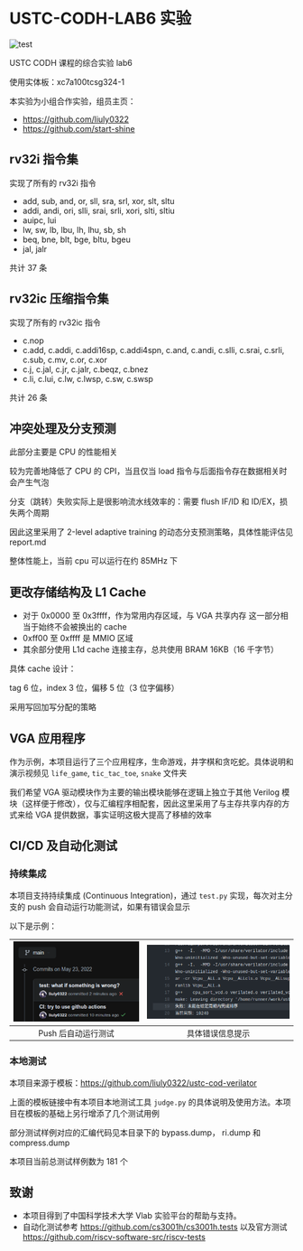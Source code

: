 # USTC-CODH-LAB6 实验

![test](https://github.com/liuly0322/ustc-codh-lab6/actions/workflows/test.yml/badge.svg)

USTC CODH 课程的综合实验 lab6

使用实体板：xc7a100tcsg324-1

本实验为小组合作实验，组员主页：

- <https://github.com/liuly0322>
- <https://github.com/start-shine>

## rv32i 指令集

实现了所有的 rv32i 指令

- add, sub, and, or, sll, sra, srl, xor, slt, sltu
- addi, andi, ori, slli, srai, srli, xori, slti, sltiu
- auipc, lui
- lw, sw, lb, lbu, lh, lhu, sb, sh
- beq, bne, blt, bge, bltu, bgeu
- jal, jalr

共计 37 条

## rv32ic 压缩指令集

实现了所有的 rv32ic 指令

- c.nop
- c.add, c.addi, c.addi16sp, c.addi4spn, c.and, c.andi, c.slli, c.srai, c.srli, c.sub, c.mv, c.or, c.xor
- c.j, c.jal, c.jr, c.jalr, c.beqz, c.bnez
- c.li, c.lui, c.lw, c.lwsp, c.sw, c.swsp

共计 26 条

## 冲突处理及分支预测

此部分主要是 CPU 的性能相关

较为完善地降低了 CPU 的 CPI，当且仅当 load 指令与后面指令存在数据相关时会产生气泡

分支（跳转）失败实际上是很影响流水线效率的：需要 flush IF/ID 和 ID/EX，损失两个周期

因此这里采用了 2-level adaptive training 的动态分支预测策略，具体性能评估见 report.md

整体性能上，当前 cpu 可以运行在约 85MHz 下

## 更改存储结构及 L1 Cache

- 对于 0x0000 至 0x3ffff，作为常用内存区域，与 VGA 共享内存
  这一部分相当于始终不会被换出的 cache
- 0xff00 至 0xffff 是 MMIO 区域
- 其余部分使用 L1d cache 连接主存，总共使用 BRAM 16KB（16 千字节）

具体 cache 设计：

tag 6 位，index 3 位，偏移 5 位（3 位字偏移）

采用写回加写分配的策略

## VGA 应用程序

作为示例，本项目运行了三个应用程序，生命游戏，井字棋和贪吃蛇。具体说明和演示视频见 `life_game`, `tic_tac_toe`, `snake` 文件夹

我们希望 VGA 驱动模块作为主要的输出模块能够在逻辑上独立于其他 Verilog 模块（这样便于修改），仅与汇编程序相配套，因此这里采用了与主存共享内存的方式来给 VGA 提供数据，事实证明这极大提高了移植的效率

## CI/CD 及自动化测试

### 持续集成

本项目支持持续集成 (Continuous Integration)，通过 `test.py` 实现，每次对主分支的 push 会自动运行功能测试，如果有错误会显示

以下是示例：

| ![image-20220523150827507](report/ci.png) | ![image-20220523150934880](report/ci-fail.png) |
| :---------------------------------------: | :--------------------------------------------: |
|            Push 后自动运行测试            |                具体错误信息提示                |

### 本地测试

本项目来源于模板：<https://github.com/liuly0322/ustc-cod-verilator>

上面的模板链接中有本项目本地测试工具 `judge.py` 的具体说明及使用方法。本项目在模板的基础上另行增添了几个测试用例

部分测试样例对应的汇编代码见本目录下的 bypass.dump， ri.dump 和 compress.dump

本项目当前总测试样例数为 181 个

## 致谢

- 本项目得到了中国科学技术大学 Vlab 实验平台的帮助与支持。
- 自动化测试参考 <https://github.com/cs3001h/cs3001h.tests> 以及官方测试 <https://github.com/riscv-software-src/riscv-tests>
